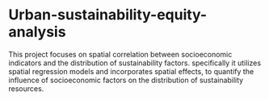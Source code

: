 # Urban-sustainability-equity-analysis
This project focuses on spatial correlation between socioeconomic indicators and the distribution of sustainability factors. specifically it utilizes spatial regression models and incorporates spatial effects, to quantify the influence of socioeconomic factors on the distribution of sustainability resources.
